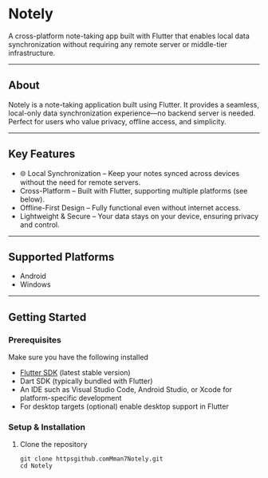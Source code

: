 # Notely 

A cross-platform note-taking app built with Flutter that enables local data synchronization without requiring any remote server or middle-tier infrastructure.

---

## About

Notely  is a note-taking application built using Flutter. It provides a seamless, local-only data synchronization experience—no backend server is needed. Perfect for users who value privacy, offline access, and simplicity.

---

## Key Features

- 🌐 Local Synchronization – Keep your notes synced across devices without the need for remote servers.  
-  Cross-Platform – Built with Flutter, supporting multiple platforms (see below).  
-  Offline-First Design – Fully functional even without internet access.  
-  Lightweight & Secure – Your data stays on your device, ensuring privacy and control.

---

## Supported Platforms

- Android  
- Windows  

---

## Getting Started

### Prerequisites

Make sure you have the following installed

- [Flutter SDK](httpsflutter.dev) (latest stable version)  
- Dart SDK (typically bundled with Flutter)  
- An IDE such as Visual Studio Code, Android Studio, or Xcode for platform-specific development  
- For desktop targets (optional) enable desktop support in Flutter

### Setup & Installation

1. Clone the repository

   ```
   git clone httpsgithub.comMman7Notely.git
   cd Notely
   ```
